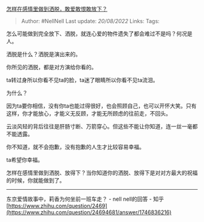 [怎样在感情里做到洒脱，敢爱敢恨敢放下？](https://www.zhihu.com/question/464896475/answer/2634194476)
>Author: #NellNell 
>Last update: *20/08/2022* 
>Links: 
>Tags: 

怎么可能做到完全放下、洒脱，就连心爱的物件遗失了都会难过不是吗？何况是人。

洒脱是什么？洒脱是演出来的。

你所见的洒脱，都是对方演给你看的。

ta转过身所以你看不见ta的脸，ta迷了眼睛所以你看不见ta流泪。

为什么？

因为ta要你相信，没有你ta也能过得很好，也会照顾自己，也可以开怀大笑。只有这样，你才能放心，才能义无反顾，才能无所顾虑的往前走，不回头。

云淡风轻的背后往往是肝肠寸断、万箭穿心。但这些不能让你知道，连一丝一毫都不能透露。

你不知道，就不会抱歉，没有抱歉的人生才比较容易幸福。

ta希望你幸福。

怎样在感情里做到洒脱、放得下？当你知道你的洒脱、放得下是对对方最大的祝福的时候，你就能做到了。

---

东京爱情故事中，莉香为何坐前一班车走？ - nell nell的回答 - 知乎 [https://www.zhihu.com/question/2469](https://www.zhihu.com/question/24694681/answer/1746836216)

  
  